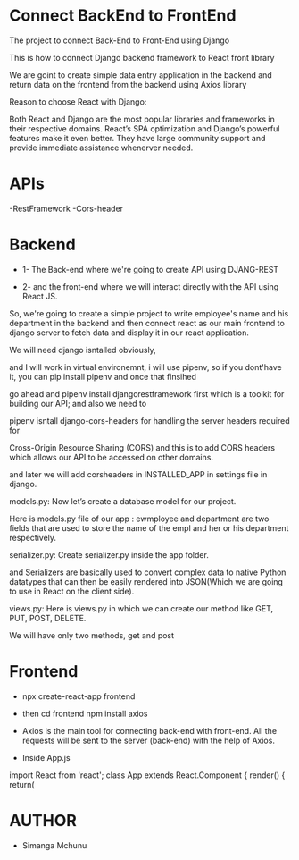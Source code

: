 # Connect BackEnd to FrontEnd
The project to connect Back-End to Front-End using Django 

This is how to connect Django backend framework to React front library

We are goint to create simple data entry application in the backend and return data on the frontend from the backend using Axios library

Reason to choose React with Django:

Both React and Django are the most popular libraries and frameworks in their respective domains. React’s SPA optimization and Django’s powerful features make it even better. They have large community support and provide immediate assistance whenerver needed.

# APIs
-RestFramework 
-Cors-header

# Backend 

- 1- The Back-end where we're going to create API using DJANG-REST

- 2- and the front-end where we will interact directly with the API using React JS.

So, we're going to create a simple project to write employee's name and his department in the backend and then connect react as our main frontend to django server to fetch data and display it in our react application.

We will need django isntalled obviously,

and I will work in virtual environemnt, i will use pipenv, so if you dont'have it, you can pip install pipenv and once that finsihed

go ahead and pipenv install djangorestframework first which is a toolkit for building our API; and also we need to

pipenv isntall django-cors-headers for handling the server headers required for

Cross-Origin Resource Sharing (CORS) and this is to add CORS headers which allows our API to be accessed on other domains.

and later we will add corsheaders in INSTALLED_APP in settings file in django.

models.py: Now let’s create a database model for our project.

Here is models.py file of our app : ewmployee and department are two fields that are used to store the name of the empl and her or his department respectively.

serializer.py: Create serializer.py inside the app folder.

and Serializers are basically used to convert complex data to native Python datatypes that can then be easily rendered into JSON(Which we are going to use in React on the client side).

views.py: Here is views.py in which we can create our method like GET, PUT, POST, DELETE.

We will have only two methods, get and post

# Frontend

- npx create-react-app frontend

- then cd frontend npm install axios

- Axios is the main tool for connecting back-end with front-end. All the requests will be sent to the server (back-end) with the help of Axios.

- Inside App.js

import React from 'react';
class App extends React.Component {
render() {
return(

# AUTHOR
- Simanga Mchunu